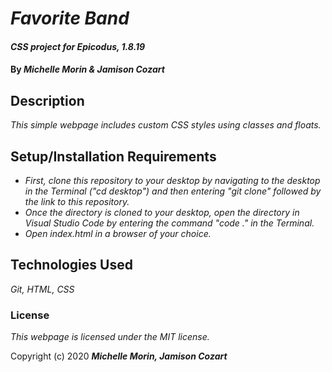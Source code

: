 # _Favorite Band_

#### _CSS project for Epicodus, 1.8.19_

#### By _**Michelle Morin & Jamison Cozart**_

## Description

_This simple webpage includes custom CSS styles using classes and floats._

## Setup/Installation Requirements

* _First, clone this repository to your desktop by navigating to the desktop in the Terminal ("cd desktop") and then entering "git clone" followed by the link to this repository._
* _Once the directory is cloned to your desktop, open the directory in Visual Studio Code by entering the command "code ." in the Terminal._
* _Open index.html in a browser of your choice._

## Technologies Used

_Git, HTML, CSS_

### License

*This webpage is licensed under the MIT license.*

Copyright (c) 2020 **_Michelle Morin, Jamison Cozart_**